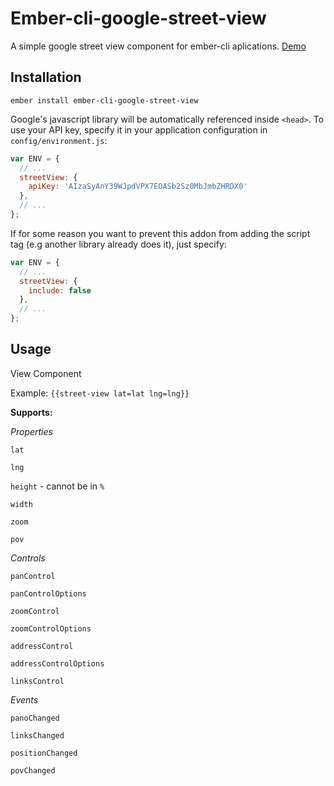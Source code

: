 # Ember-cli-google-street-view

A simple google street view component for ember-cli aplications.
[Demo](http://cometaworks.github.io/ember-cli-google-street-view)

## Installation

```
ember install ember-cli-google-street-view
```

Google's javascript library will be automatically referenced inside `<head>`. To use your API key, specify it in your application configuration in `config/environment.js`:

```javascript
var ENV = {
  // ...
  streetView: {
    apiKey: 'AIzaSyAnY39WJpdVPX7EOASb2Sz0MbJmbZHRDX0'
  },
  // ...
};
```

If for some reason you want to prevent this addon from adding the script tag (e.g another library already does it), just specify:

```javascript
var ENV = {
  // ...
  streetView: {
    include: false
  },
  // ...
};
```

## Usage

View Component

Example:
`{{street-view lat=lat lng=lng}}`

**Supports:**

_Properties_

`lat`

`lng`

`height` - cannot be in `%`

`width`

`zoom`

`pov`

_Controls_

`panControl`

`panControlOptions`

`zoomControl`

`zoomControlOptions`

`addressControl`

`addressControlOptions`

`linksControl`

_Events_

`panoChanged`

`linksChanged`

`positionChanged`

`povChanged`
